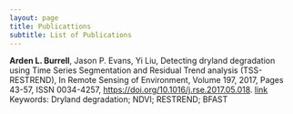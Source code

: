 ```yaml
---
layout: page
title: Publicattions 
subtitle: List of Publications 
---
```


**Arden L. Burrell**, Jason P. Evans, Yi Liu, Detecting dryland degradation using Time Series Segmentation and Residual Trend analysis (TSS-RESTREND), In Remote Sensing of Environment, Volume 197, 2017, Pages 43-57, ISSN 0034-4257, https://doi.org/10.1016/j.rse.2017.05.018.
[link](http://www.sciencedirect.com/science/article/pii/S0034425717302171)
Keywords: Dryland degradation; NDVI; RESTREND; BFAST
